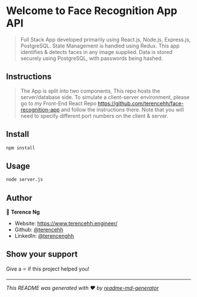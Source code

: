 ﻿# Welcome to Face Recognition App API

> Full Stack App developed primarily using React.js, Node.js, Express.js, PostgreSQL. State Management is handled using Redux. This app identifies & detects faces in any image supplied. Data is stored securely using PostgreSQL, with passwords being hashed.

## Instructions

> The App is split into two components, This repo hosts the server/database side. To simulate a client-server environment, please go to my Front-End React Repo https://github.com/terencehh/face-recognition-app and follow the instructions there. Note that you will need to specify different port numbers on the client & server.

## Install

```sh
npm install
```

## Usage

```sh
node server.js
```

## Author

👤 **Terence Ng**

* Website: https://www.terencehh.engineer/
* Github: [@terencehh](https://github.com/terencehh)
* LinkedIn: [@terencenghh](https://linkedin.com/in/terencenghh)

## Show your support

Give a ⭐️ if this project helped you!


***
_This README was generated with ❤️ by [readme-md-generator](https://github.com/kefranabg/readme-md-generator)_
